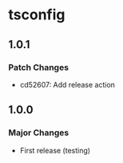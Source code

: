 # tsconfig

## 1.0.1

### Patch Changes

- cd52607: Add release action

## 1.0.0

### Major Changes

- First release (testing)
